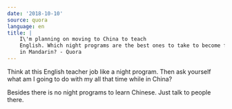 ```yaml
---
date: '2018-10-10'
source: quora
language: en
title: |
    I\'m planning on moving to China to teach
    English. Which night programs are the best ones to take to become fluent
    in Mandarin? - Quora
---
```


Think at this English teacher job like a night program. Then ask
yourself what am I going to do with my all that time while in China?

Besides there is no night programs to learn Chinese. Just talk to people
there.
